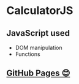 # CalculatorJS

## JavaScript used
 - DOM manipulation
 - Functions

 ## [GitHub Pages 😊](https://higoranjos.github.io/CalculatorJS/) 
